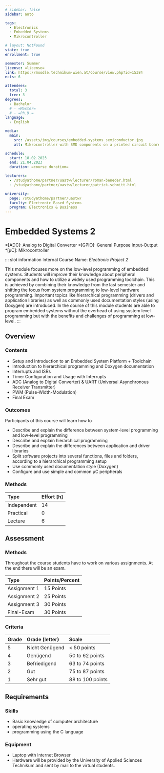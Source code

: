 ```yaml
---
# sidebar: false
sidebar: auto

tags:
  - Electronics
  - Embedded Systems
  - Mikrocontroller

# layout: NotFound
state: true
enrollment: true

semester: Summer
license: =license=
link: https://moodle.technikum-wien.at/course/view.php?id=15384
ects: 6

attendees:
  total: 3
  free: 3
degrees:
  - Bachelor
  # - =Master=
  # - =Ph.D.=
language:
  - English

media:
  main:
    src: /assets/img/courses/embedded-systems_semiconductor.jpg
    alt: Mikrocontroller with SMD components on a printed circuit board

schedule:
  start: 18.02.2023
  end: 21.04.2023
  duration: =course duration=

lecturers:
  - /studyathome/partner/uastw/lecturer/roman-beneder.html
  - /studyathome/partner/uastw/lecturer/patrick-schmitt.html

university:
  page: /studyathome/partner/uastw/
  faculty: Electronic Based Systems
  program: Electronics & Business
---
```


# Embedded Systems 2

<!-- prettier-ignore -->
*[ADC]: Analog to Digital Converter
*[GPIO]: General Purpose Input-Output \*[µC]: Mikrocontroller

::: slot information
Internal Course Name: _Electronic Project 2_

This module focuses more on the low-level programming of embedded systems.
Students will improve their knowledge about peripheral components and how to utilize a widely used programming toolchain.
This is achieved by combining their knowledge from the last semester and shifting the focus from system programming to low-level hardware programming.
Important topics like hierarchical programming (drivers and application libraries) as well as commonly used documentation styles (using Doxygen) are introduced.
In the course of this module students are able to program embedded systems without the overhead of using system level programming but with the benefits and challenges of programming at low-level.
:::

## Overview

### Contents

- Setup and Introduction to an Embedded System Platform + Toolchain
- Introduction to hierarchical programming and Doxygen documentation
- Interrupts and ISRs
- Timer Configuration and Usage with Interrupts
- ADC (Analog to Digital Converter) & UART (Universal Asynchronous Receiver Transmitter)
- PWM (Pulse-Width-Modulation)
- Final Exam

### Outcomes

Participants of this course will learn how to

- Describe and explain the difference between system-level programming and low-level programming
- Describe and explain hierarchical programming
- Describe and explain the differences between application and driver libraries
- Split software projects into several functions, files and folders, according to a hierarchical programming setup
- Use commonly used documentation style (Doxygen)
- Configure and use simple and common µC peripherals

### Methods

| Type        | Effort \[h\] |
| :---------- | :----------- |
| Independent | 14           |
| Practical   | 0            |
| Lecture     | 6            |

## Assessment

<!-- Attendance is only required as instructed by your schedule in CIS.

Please ALWAYS follow the guidance of the FHTW staff as required during the current pandemic situation! -->

### Methods

Throughout the course students have to work on various assignments.
At the end there will be an exam.

| Type         | Points/Percent |
| :----------- | :------------- |
| Assignment 1 | 15 Points      |
| Assignment 2 | 25 Points      |
| Assignment 3 | 30 Points      |
| Final-Exam   | 30 Points      |

### Criteria

| Grade | Grade (letter) | Scale            |
| :---- | :------------- | :--------------- |
| 5     | Nicht Genügend | < 50 points      |
| 4     | Genügend       | 50 to 62 points  |
| 3     | Befriedigend   | 63 to 74 points  |
| 2     | Gut            | 75 to 87 points  |
| 1     | Sehr gut       | 88 to 100 points |

## Requirements

### Skills

- Basic knowledge of computer architecture
- operating systems
- programming using the C language

### Equipment

- Laptop with Internet Browser
- Hardware will be provided by the University of Applied Sciences Technikum and sent by mail to the virtual students.

